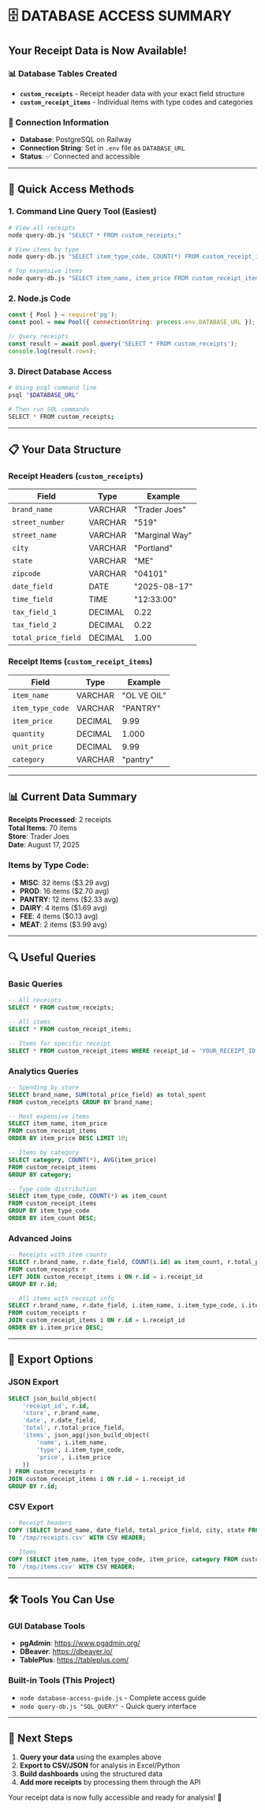 # 🗄️ DATABASE ACCESS SUMMARY

## Your Receipt Data is Now Available!

### 📊 Database Tables Created
- **`custom_receipts`** - Receipt header data with your exact field structure
- **`custom_receipt_items`** - Individual items with type codes and categories

### 🔌 Connection Information
- **Database**: PostgreSQL on Railway
- **Connection String**: Set in `.env` file as `DATABASE_URL`
- **Status**: ✅ Connected and accessible

---

## 🚀 Quick Access Methods

### 1. Command Line Query Tool (Easiest)
```bash
# View all receipts
node query-db.js "SELECT * FROM custom_receipts;"

# View items by type
node query-db.js "SELECT item_type_code, COUNT(*) FROM custom_receipt_items GROUP BY item_type_code;"

# Top expensive items
node query-db.js "SELECT item_name, item_price FROM custom_receipt_items ORDER BY item_price DESC LIMIT 10;"
```

### 2. Node.js Code
```javascript
const { Pool } = require('pg');
const pool = new Pool({ connectionString: process.env.DATABASE_URL });

// Query receipts
const result = await pool.query('SELECT * FROM custom_receipts');
console.log(result.rows);
```

### 3. Direct Database Access
```bash
# Using psql command line
psql "$DATABASE_URL"

# Then run SQL commands
SELECT * FROM custom_receipts;
```

---

## 📋 Your Data Structure

### Receipt Headers (`custom_receipts`)
| Field | Type | Example |
|-------|------|---------|
| `brand_name` | VARCHAR | "Trader Joes" |
| `street_number` | VARCHAR | "519" |
| `street_name` | VARCHAR | "Marginal Way" |
| `city` | VARCHAR | "Portland" |
| `state` | VARCHAR | "ME" |
| `zipcode` | VARCHAR | "04101" |
| `date_field` | DATE | "2025-08-17" |
| `time_field` | TIME | "12:33:00" |
| `tax_field_1` | DECIMAL | 0.22 |
| `tax_field_2` | DECIMAL | 0.22 |
| `total_price_field` | DECIMAL | 1.00 |

### Receipt Items (`custom_receipt_items`)
| Field | Type | Example |
|-------|------|---------|
| `item_name` | VARCHAR | "OL VE OIL" |
| `item_type_code` | VARCHAR | "PANTRY" |
| `item_price` | DECIMAL | 9.99 |
| `quantity` | DECIMAL | 1.000 |
| `unit_price` | DECIMAL | 9.99 |
| `category` | VARCHAR | "pantry" |

---

## 📊 Current Data Summary

**Receipts Processed**: 2 receipts  
**Total Items**: 70 items  
**Store**: Trader Joes  
**Date**: August 17, 2025  

### Items by Type Code:
- **MISC**: 32 items ($3.29 avg)
- **PROD**: 16 items ($2.70 avg) 
- **PANTRY**: 12 items ($2.33 avg)
- **DAIRY**: 4 items ($1.69 avg)
- **FEE**: 4 items ($0.13 avg)
- **MEAT**: 2 items ($3.99 avg)

---

## 🔍 Useful Queries

### Basic Queries
```sql
-- All receipts
SELECT * FROM custom_receipts;

-- All items
SELECT * FROM custom_receipt_items;

-- Items for specific receipt
SELECT * FROM custom_receipt_items WHERE receipt_id = 'YOUR_RECEIPT_ID';
```

### Analytics Queries
```sql
-- Spending by store
SELECT brand_name, SUM(total_price_field) as total_spent 
FROM custom_receipts GROUP BY brand_name;

-- Most expensive items
SELECT item_name, item_price 
FROM custom_receipt_items 
ORDER BY item_price DESC LIMIT 10;

-- Items by category
SELECT category, COUNT(*), AVG(item_price) 
FROM custom_receipt_items 
GROUP BY category;

-- Type code distribution
SELECT item_type_code, COUNT(*) as item_count
FROM custom_receipt_items 
GROUP BY item_type_code 
ORDER BY item_count DESC;
```

### Advanced Joins
```sql
-- Receipts with item counts
SELECT r.brand_name, r.date_field, COUNT(i.id) as item_count, r.total_price_field
FROM custom_receipts r
LEFT JOIN custom_receipt_items i ON r.id = i.receipt_id
GROUP BY r.id;

-- All items with receipt info
SELECT r.brand_name, r.date_field, i.item_name, i.item_type_code, i.item_price
FROM custom_receipts r
JOIN custom_receipt_items i ON r.id = i.receipt_id
ORDER BY i.item_price DESC;
```

---

## 💾 Export Options

### JSON Export
```sql
SELECT json_build_object(
    'receipt_id', r.id,
    'store', r.brand_name,
    'date', r.date_field,
    'total', r.total_price_field,
    'items', json_agg(json_build_object(
        'name', i.item_name,
        'type', i.item_type_code,
        'price', i.item_price
    ))
) FROM custom_receipts r
JOIN custom_receipt_items i ON r.id = i.receipt_id
GROUP BY r.id;
```

### CSV Export
```sql
-- Receipt headers
COPY (SELECT brand_name, date_field, total_price_field, city, state FROM custom_receipts) 
TO '/tmp/receipts.csv' WITH CSV HEADER;

-- Items
COPY (SELECT item_name, item_type_code, item_price, category FROM custom_receipt_items) 
TO '/tmp/items.csv' WITH CSV HEADER;
```

---

## 🛠️ Tools You Can Use

### GUI Database Tools
- **pgAdmin**: https://www.pgadmin.org/
- **DBeaver**: https://dbeaver.io/ 
- **TablePlus**: https://tableplus.com/

### Built-in Tools (This Project)
- `node database-access-guide.js` - Complete access guide
- `node query-db.js "SQL_QUERY"` - Quick query interface

---

## 🎯 Next Steps

1. **Query your data** using the examples above
2. **Export to CSV/JSON** for analysis in Excel/Python
3. **Build dashboards** using the structured data
4. **Add more receipts** by processing them through the API

Your receipt data is now fully accessible and ready for analysis! 🚀
